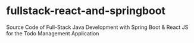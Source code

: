 # fullstack-react-and-springboot

Source Code of Full-Stack Java Development with Spring Boot & React JS for the Todo Management Application

